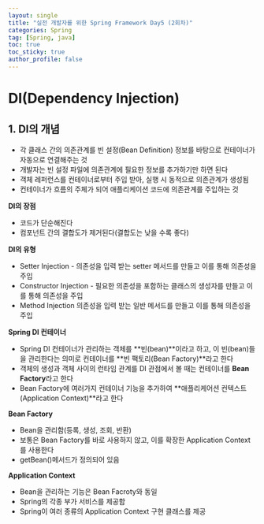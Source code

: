 ```yaml
---
layout: single
title: "실전 개발자를 위한 Spring Framework Day5 (2회차)"
categories: Spring
tag: [Spring, java]
toc: true
toc_sticky: true
author_profile: false
---
```

# DI(Dependency Injection)

## 1. DI의 개념

* 각 클래스 간의 의존관계를 빈 설정(Bean Definition) 정보를 바탕으로 컨테이너가 자동으로 연결해주는 것
* 개발자는 빈 설정 파일에 의존관계에 필요한 정보를 추가하기만 하면 된다
* 객체 레퍼런스를 컨테이너로부터 주입 받아, 실행 시 동적으로 의존관계가 생성됨
* 컨테이너가 흐름의 주체가 되어 애플리케이션 코드에 의존관계를 주입하는 것



**DI의 장점**

* 코드가 단순해진다
* 컴포넌트 간의 결합도가 제거된다(결합도는 낮을 수록 좋다)



**DI의 유형**

* Setter Injection - 의존성을 입력 받는 setter 메서드를 만들고 이를 통해 의존성을 주입
* Constructor Injection - 필요한 의존성을 포함하는 클래스의 생성자를 만들고 이를 통해 의존성을 주입
* Method Injection 의존성을 입력 받는 일반 메서드를 만들고 이를 통해 의존성을 주입



**Spring DI 컨테이너**

* Spring DI 컨테이너가 관리하는 객체를 **빈(bean)**이라고 하고, 이 빈(bean)들을 관리한다는 의미로 컨테이너를 **빈 팩토리(Bean Factory)**라고 한다
* 객체의 생성과 객체 사이의 런타임 관계를 DI 관점에서 볼 때는 컨테이너를 **Bean Factory**라고 한다
* Bean Factory에 여러가지 컨테이너 기능을 추가하여 **애플리케어션 컨텍스트(Application Context)**라고 한다



**Bean Factory**

* Bean을 관리함(등록, 생성, 조회, 반환)
* 보통은 Bean Factory를 바로 사용하지 않고, 이를 확장한 Application Context를 사용한다
* getBean()메서드가 정의되어 있음



**Application Context**

* Bean을 관리하는 기능은 Bean Facroty와 동일
* Spring의 각종 부가 서비스를 제공함
* Spring이 여러 종류의 Application Context  구현 클래스를 제공



